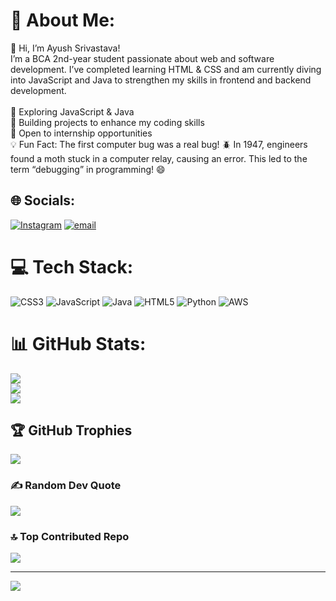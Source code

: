 # 💫 About Me:
👋 Hi, I’m Ayush Srivastava!<br>I’m a BCA 2nd-year student passionate about web and software development. I’ve completed learning HTML & CSS and am currently diving into JavaScript and Java to strengthen my skills in frontend and backend development.<br><br>🔹 Exploring JavaScript & Java<br>🔹 Building projects to enhance my coding skills<br>🔹 Open to internship opportunities<br>💡 Fun Fact: The first computer bug was a real bug! 🪲 In 1947, engineers found a moth stuck in a computer relay, causing an error. This led to the term “debugging” in programming! 😄


## 🌐 Socials:
[![Instagram](https://img.shields.io/badge/Instagram-%23E4405F.svg?logo=Instagram&logoColor=white)](https://instagram.com/ayusshs.16) [![email](https://img.shields.io/badge/Email-D14836?logo=gmail&logoColor=white)](mailto:ayushsrivastava9336@gmail.com) 

# 💻 Tech Stack:
![CSS3](https://img.shields.io/badge/css3-%231572B6.svg?style=for-the-badge&logo=css3&logoColor=white) ![JavaScript](https://img.shields.io/badge/javascript-%23323330.svg?style=for-the-badge&logo=javascript&logoColor=%23F7DF1E) ![Java](https://img.shields.io/badge/java-%23ED8B00.svg?style=for-the-badge&logo=openjdk&logoColor=white) ![HTML5](https://img.shields.io/badge/html5-%23E34F26.svg?style=for-the-badge&logo=html5&logoColor=white) ![Python](https://img.shields.io/badge/python-3670A0?style=for-the-badge&logo=python&logoColor=ffdd54) ![AWS](https://img.shields.io/badge/AWS-%23FF9900.svg?style=for-the-badge&logo=amazon-aws&logoColor=white)
# 📊 GitHub Stats:
![](https://github-readme-stats.vercel.app/api?username=ayusshs16&theme=ambient_gradient&hide_border=false&include_all_commits=true&count_private=false)<br/>
![](https://github-readme-streak-stats.herokuapp.com/?user=ayusshs16&theme=ambient_gradient&hide_border=false)<br/>
![](https://github-readme-stats.vercel.app/api/top-langs/?username=ayusshs16&theme=ambient_gradient&hide_border=false&include_all_commits=true&count_private=false&layout=compact)

## 🏆 GitHub Trophies
![](https://github-profile-trophy.vercel.app/?username=ayusshs16&theme=ambient_gradient&no-frame=false&no-bg=false&margin-w=4)

### ✍️ Random Dev Quote
![](https://quotes-github-readme.vercel.app/api?type=horizontal&theme=radical)

### 🔝 Top Contributed Repo
![](https://github-contributor-stats.vercel.app/api?username=ayusshs16&limit=5&theme=dark&combine_all_yearly_contributions=true)

---
[![](https://visitcount.itsvg.in/api?id=ayusshs16&icon=5&color=4)](https://visitcount.itsvg.in)

<!-- Proudly created with GPRM ( https://gprm.itsvg.in ) -->
